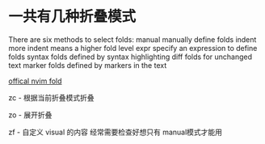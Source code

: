 

# 一共有几种折叠模式

There are six methods to select folds:
	manual		manually define folds
	indent		more indent means a higher fold level
	expr		specify an expression to define folds
	syntax		folds defined by syntax highlighting
	diff		folds for unchanged text
	marker		folds defined by markers in the text

[offical nvim fold](https://neovim.io/doc/user/fold.html ":)")



zc	- 根据当前折叠模式折叠

zo	- 展开折叠

zf  - 自定义 visual 的内容 经常需要检查好想只有 manual模式才能用
